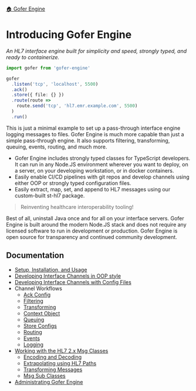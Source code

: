 [🏠 Gofer Engine](./index.md)

# Introducing Gofer Engine

_An HL7 interface engine built for simplicity and speed, strongly typed, and ready to containerize._

```ts
import gofer from 'gofer-engine'

gofer
  .listen('tcp', 'localhost', 5500)
  .ack()
  .store({ file: {} })
  .route(route =>
    route.send('tcp', 'hl7.emr.example.com', 5500)
  )
  .run()
```

This is just a minimal example to set up a pass-through interface engine logging messages to files. Gofer Engine is much more capable than just a simple pass-through engine. It also supports filtering, transforming, queuing, events, routing, and much more.

- Gofer Engine includes strongly typed classes for TypeScript developers. It can run in any Node.JS environment wherever you want to deploy, on a server, on your developing workstation, or in docker containers.
- Easily enable CI/CD pipelines with git repos and develop channels using either OOP or strongly typed configuration files.
- Easily extract, map, set, and append to HL7 messages using our custom-built st-hl7 package.

> Reinventing healthcare interoperability tooling!

Best of all, uninstall Java once and for all on your interface servers. Gofer Engine is built around the modern Node.JS stack and does not require any licensed software to run in development or production. Gofer Engine is open source for transparency and continued community development.

## Documentation

- [Setup, Installation, and Usage](./setup-installation-usage.md)
- [Developing Interface Channels in OOP style](./developing-interface-channels-in-oop.md)
- [Developing Interface Channels with Config Files](./developing-interface-channels-with-configs.md)
- Channel Workflows
  - [Ack Config](./channel-workflows/ack.md)
  - [Filtering](./channel-workflows/filtering.md)
  - [Transforming](./channel-workflows/transforming.md)
  - [Context Object](./channel-workflows/context-object.md)
  - [Queuing](./channel-workflows/queuing.md)
  - [Store Configs](./channel-workflows/store-configs.md)
  - [Routing](./channel-workflows/routing.md)
  - [Events](./channel-workflows/events.md)
  - [Logging](./channel-workflows/logging.md)
- [Working with the HL7 2.x Msg Classes](./msg-class/index.md)
  - [Encoding and Decoding](./msg-class/encoding-decoding.md)
  - [Extrapolating using HL7 Paths](./msg-class/extrapolating.md)
  - [Transforming Messages](./msg-class/transforming.md)
  - [Msg Sub Classes](./msg-class/sub-classes.md)
- [Administrating Gofer Engine](./administrating.md)
